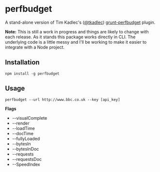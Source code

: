 # perfbudget

A stand-alone version of Tim Kadlec's ([@tkadlec](http://twitter.com/tkadlec)) [grunt-perfbudget](https://github.com/tkadlec/grunt-perfbudget) plugin.

**Note:** This is still a work in progress and things are likely to change with each release. As it stands this package works directly in CLI. The underlying code is a little messy and I'll be working to make it easier to integrate with a Node project.

## Installation
```
npm install -g perfbudget
```

## Usage

```
perfbudget --url http://www.bbc.co.uk --key [api_key]
```

**Flags**

- --visualComplete
- --render
- --loadTime
- --docTime
- --fullyLoaded
- --bytesIn
- --bytesInDoc
- --requests
- --requestsDoc
- --SpeedIndex
